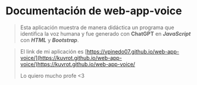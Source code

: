 # Documentación de web-app-voice

> Esta aplicación muestra de manera didáctica un programa que identifica la voz humana y fue generado con **ChatGPT** en ***JavaScript*** con ***HTML*** y ***Bootstrap***.

> El link de mi aplicación es [https://vpinedo07.github.io/web-app-voice/](https://kuvrot.github.io/web-app-voice/)https://kuvrot.github.io/web-app-voice/
>
> Lo quiero mucho profe <3
